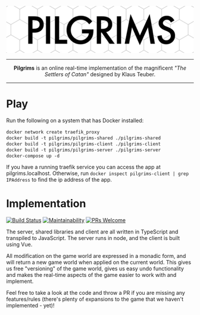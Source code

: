 ![header](doc/header-simple.jpg "Pilgrims")

***

<p align="center"><b>Pilgrims</b> is an online real-time implementation of the magnificent <i>"The Settlers of Catan"</i> designed by Klaus Teuber.</p>

***

# Play 

Run the following on a system that has Docker installed:

    docker network create traefik_proxy
    docker build -t pilgrims/pilgrims-shared ./pilgrims-shared
    docker build -t pilgrims/pilgrims-client ./pilgrims-client
    docker build -t pilgrims/pilgrims-server ./pilgrims-server
    docker-compose up -d

If you have a running traefik service you can access the app at pilgrims.localhost. 
Otherwise, run `docker inspect pilgrims-client | grep IPAddress` to find the ip address of the app.

# Implementation
[![Build Status](https://jenkins.anderswind.dk/buildStatus/icon?job=Pilgrims/master)](https://jenkins.anderswind.dk/job/Pilgrims/job/master/)
[![Maintainability](https://api.codeclimate.com/v1/badges/e9e2a40371b22a5460ad/maintainability)](https://codeclimate.com/github/Awia00/Pilgrims/maintainability)
[![PRs Welcome](https://img.shields.io/badge/PRs-welcome-brightgreen.svg?style=flat)](http://makeapullrequest.com) 

The server, shared libraries and client are all written in TypeScript and transpiled to JavaScript. The server runs in node, and the client is built using Vue. 

All modification on the game world are expressed in a monadic form, and will return a new game world when applied on the current world. 
This gives us free "versioning" of the game world, gives us easy undo functionality and makes the real-time aspects of the game easier to work with and implement. 

Feel free to take a look at the code and throw a PR if you are missing any features/rules (there's plenty of expansions to the game that we haven't implemented - yet)!
